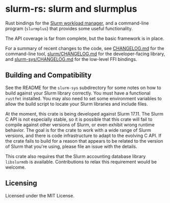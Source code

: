 # slurm-rs: slurm and slurmplus

Rust bindings for the [Slurm workload manager](https://slurm.schedmd.com/),
and a command-line program (`slurmplus`) that provides some useful
functionality.

The API coverage is far from complete, but the basic framework is in place.

For a summary of recent changes to the code, see
[CHANGELOG.md](./CHANGELOG.md) for the command-line tool,
[slurm/CHANGELOG.md](slurm/CHANGELOG.md) for the developer-facing library, and
[slurm-sys/CHANGELOG.md](slurm-sys/CHANGELOG.md) for the low-level FFI
bindings.


## Building and Compatibility

See the README for the `slurm-sys` subdirectory for some notes on how to build
against your Slurm library correctly. You must have a functional `rustfmt`
installed. You may also need to set some environment variables to allow the
build script to locate your Slurm libraries and include files.

At the moment, this crate is being developed against Slurm 17.11. The Slurm C
API is not especially stable, so it is possible that this crate will fail to
compile against other versions of Slurm, or even exhibit wrong runtime
behavior. The goal is for the crate to work with a wide range of Slurm
versions, and there is code infrastructure to adapt to the evolving C API. If
the crate fails to build for a reason that appears to be related to the
version of Slurm that you're using, please file an issue with the details.

This crate also requires that the Slurm accounting database library
`libslurmdb` is available. Contributions to relax this requirement would be
welcome.


## Licensing

Licensed under the MIT License.
